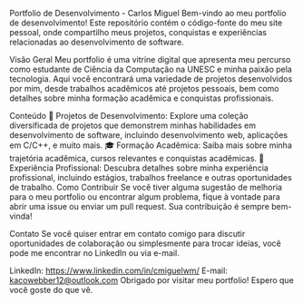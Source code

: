 Portfolio de Desenvolvimento - Carlos Miguel
Bem-vindo ao meu portfolio de desenvolvimento! Este repositório contém o código-fonte do meu site pessoal, onde compartilho meus projetos, conquistas e experiências relacionadas ao desenvolvimento de software.

Visão Geral
Meu portfolio é uma vitrine digital que apresenta meu percurso como estudante de Ciência da Computação na UNESC e minha paixão pela tecnologia. Aqui você encontrará uma variedade de projetos desenvolvidos por mim, desde trabalhos acadêmicos até projetos pessoais, bem como detalhes sobre minha formação acadêmica e conquistas profissionais.

Conteúdo
🚀 Projetos de Desenvolvimento: Explore uma coleção diversificada de projetos que demonstrem minhas habilidades em desenvolvimento de software, incluindo desenvolvimento web, aplicações em C/C++, e muito mais.
🎓 Formação Acadêmica: Saiba mais sobre minha trajetória acadêmica, cursos relevantes e conquistas acadêmicas.
💼 Experiência Profissional: Descubra detalhes sobre minha experiência profissional, incluindo estágios, trabalhos freelance e outras oportunidades de trabalho.
Como Contribuir
Se você tiver alguma sugestão de melhoria para o meu portfolio ou encontrar algum problema, fique à vontade para abrir uma issue ou enviar um pull request. Sua contribuição é sempre bem-vinda!

Contato
Se você quiser entrar em contato comigo para discutir oportunidades de colaboração ou simplesmente para trocar ideias, você pode me encontrar no LinkedIn ou via e-mail.

LinkedIn: https://www.linkedin.com/in/cmiguelwm/
E-mail: kacowebber12@outlook.com
Obrigado por visitar meu portfolio! Espero que você goste do que vê.
